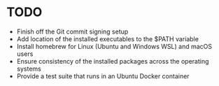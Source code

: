 # TODO

- Finish off the Git commit signing setup
- Add location of the installed executables to the $PATH variable
- Install homebrew for Linux (Ubuntu and Windows WSL) and macOS users
- Ensure consistency of the installed packages across the operating systems
- Provide a test suite that runs in an Ubuntu Docker container
